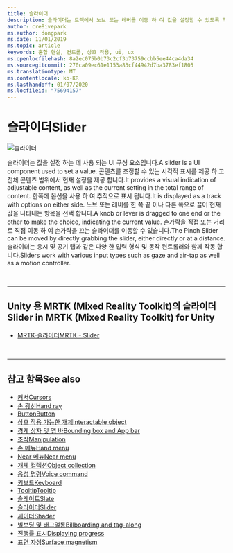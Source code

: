 ```yaml
---
title: 슬라이더
description: 슬라이더는 트랙에서 노브 또는 레버를 이동 하 여 값을 설정할 수 있도록 하는 UI 구성 요소입니다.
author: cre8ivepark
ms.author: dongpark
ms.date: 11/01/2019
ms.topic: article
keywords: 혼합 현실, 컨트롤, 상호 작용, ui, ux
ms.openlocfilehash: 8a2ec075b0b73c2cf3b73759ccbb5ee44ca4da34
ms.sourcegitcommit: 270ca09ec61e1153a83cf44942d7ba3783ef1805
ms.translationtype: MT
ms.contentlocale: ko-KR
ms.lasthandoff: 01/07/2020
ms.locfileid: "75694157"
---
```

# <a name="slider"></a><span data-ttu-id="04dc4-104">슬라이더</span><span class="sxs-lookup"><span data-stu-id="04dc4-104">Slider</span></span>

![슬라이더](images/UX/UX_Hero_Slider.jpg)

<span data-ttu-id="04dc4-106">슬라이더는 값을 설정 하는 데 사용 되는 UI 구성 요소입니다.</span><span class="sxs-lookup"><span data-stu-id="04dc4-106">A slider is a UI component used to set a value.</span></span> <span data-ttu-id="04dc4-107">콘텐츠를 조정할 수 있는 시각적 표시를 제공 하 고 전체 콘텐츠 범위에서 현재 설정을 제공 합니다.</span><span class="sxs-lookup"><span data-stu-id="04dc4-107">It provides a visual indication of adjustable content, as well as the current setting in the total range of content.</span></span> <span data-ttu-id="04dc4-108">한쪽에 옵션을 사용 하 여 추적으로 표시 됩니다.</span><span class="sxs-lookup"><span data-stu-id="04dc4-108">It is displayed as a track with options on either side.</span></span> <span data-ttu-id="04dc4-109">노브 또는 레버를 한 쪽 끝 이나 다른 쪽으로 끌어 현재 값을 나타내는 항목을 선택 합니다.</span><span class="sxs-lookup"><span data-stu-id="04dc4-109">A knob or lever is dragged to one end or the other to make the choice, indicating the current value.</span></span> <span data-ttu-id="04dc4-110">손가락을 직접 또는 거리로 직접 이동 하 여 손가락을 끄는 슬라이더를 이동할 수 있습니다.</span><span class="sxs-lookup"><span data-stu-id="04dc4-110">The Pinch Slider can be moved by directly grabbing the slider, either directly or at a distance.</span></span> <span data-ttu-id="04dc4-111">슬라이더는 응시 및 공기 탭과 같은 다양 한 입력 형식 및 동작 컨트롤러와 함께 작동 합니다.</span><span class="sxs-lookup"><span data-stu-id="04dc4-111">Sliders work with various input types such as gaze and air-tap as well as a motion controller.</span></span>

<br>

---

## <a name="slider-in-mrtk-mixed-reality-toolkit-for-unity"></a><span data-ttu-id="04dc4-112">Unity 용 MRTK (Mixed Reality Toolkit)의 슬라이더</span><span class="sxs-lookup"><span data-stu-id="04dc4-112">Slider in MRTK (Mixed Reality Toolkit) for Unity</span></span>

* [<span data-ttu-id="04dc4-113">MRTK-슬라이더</span><span class="sxs-lookup"><span data-stu-id="04dc4-113">MRTK - Slider</span></span>](https://microsoft.github.io/MixedRealityToolkit-Unity/Documentation/README_Sliders.html)

<br>

---

## <a name="see-also"></a><span data-ttu-id="04dc4-114">참고 항목</span><span class="sxs-lookup"><span data-stu-id="04dc4-114">See also</span></span>

* [<span data-ttu-id="04dc4-115">커서</span><span class="sxs-lookup"><span data-stu-id="04dc4-115">Cursors</span></span>](cursors.md)
* [<span data-ttu-id="04dc4-116">손 광선</span><span class="sxs-lookup"><span data-stu-id="04dc4-116">Hand ray</span></span>](point-and-commit.md)
* [<span data-ttu-id="04dc4-117">Button</span><span class="sxs-lookup"><span data-stu-id="04dc4-117">Button</span></span>](button.md)
* [<span data-ttu-id="04dc4-118">상호 작용 가능한 개체</span><span class="sxs-lookup"><span data-stu-id="04dc4-118">Interactable object</span></span>](interactable-object.md)
* [<span data-ttu-id="04dc4-119">경계 상자 및 앱 바</span><span class="sxs-lookup"><span data-stu-id="04dc4-119">Bounding box and App bar</span></span>](app-bar-and-bounding-box.md)
* [<span data-ttu-id="04dc4-120">조작</span><span class="sxs-lookup"><span data-stu-id="04dc4-120">Manipulation</span></span>](direct-manipulation.md)
* [<span data-ttu-id="04dc4-121">손 메뉴</span><span class="sxs-lookup"><span data-stu-id="04dc4-121">Hand menu</span></span>](hand-menu.md)
* [<span data-ttu-id="04dc4-122">Near 메뉴</span><span class="sxs-lookup"><span data-stu-id="04dc4-122">Near menu</span></span>](near-menu.md)
* [<span data-ttu-id="04dc4-123">개체 컬렉션</span><span class="sxs-lookup"><span data-stu-id="04dc4-123">Object collection</span></span>](object-collection.md)
* [<span data-ttu-id="04dc4-124">음성 명령</span><span class="sxs-lookup"><span data-stu-id="04dc4-124">Voice command</span></span>](voice-input.md)
* [<span data-ttu-id="04dc4-125">키보드</span><span class="sxs-lookup"><span data-stu-id="04dc4-125">Keyboard</span></span>](keyboard.md)
* [<span data-ttu-id="04dc4-126">Tooltip</span><span class="sxs-lookup"><span data-stu-id="04dc4-126">Tooltip</span></span>](tooltip.md)
* [<span data-ttu-id="04dc4-127">슬레이트</span><span class="sxs-lookup"><span data-stu-id="04dc4-127">Slate</span></span>](slate.md)
* [<span data-ttu-id="04dc4-128">슬라이더</span><span class="sxs-lookup"><span data-stu-id="04dc4-128">Slider</span></span>](slider.md)
* [<span data-ttu-id="04dc4-129">셰이더</span><span class="sxs-lookup"><span data-stu-id="04dc4-129">Shader</span></span>](shader.md)
* [<span data-ttu-id="04dc4-130">빌보딩 및 태그얼롱</span><span class="sxs-lookup"><span data-stu-id="04dc4-130">Billboarding and tag-along</span></span>](billboarding-and-tag-along.md)
* [<span data-ttu-id="04dc4-131">진행률 표시</span><span class="sxs-lookup"><span data-stu-id="04dc4-131">Displaying progress</span></span>](progress.md)
* [<span data-ttu-id="04dc4-132">표면 자성</span><span class="sxs-lookup"><span data-stu-id="04dc4-132">Surface magnetism</span></span>](surface-magnetism.md)
